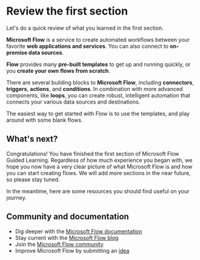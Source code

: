 <properties
   pageTitle="Review this section | Microsoft Flow"
   description="Review what you learned in this introduction to Flow"
   services=""
   suite="flow"
   documentationCenter="na"
   authors="camsoper"
   manager="anneta"
   editor=""
   tags=""
   featuredVideoId=""
   courseDuration="5m"/>

<tags
   ms.service="flow"
   ms.devlang="na"
   ms.topic="get-started-article"
   ms.tgt_pltfrm="na"
   ms.workload="na"
   ms.date="10/24/2016"
   ms.author="casoper"/>

# Review the first section

Let's do a quick review of what you learned in the first section.

**Microsoft Flow** is a service to create automated workflows between your favorite **web applications and services**.  You can also connect to **on-premise data sources**.

**Flow** provides many **pre-built templates** to get up and running quickly, or you **create your own flows from scratch**.   

There are several building blocks to **Microsoft Flow**, including **connectors**, **triggers**, **actions**, and **conditions**.  In combination with more advanced components, like **loops**, you can create robust, intelligent automation that connects your various data sources and destinations.

The easiest way to get started with Flow is to use the templates, and play around with some blank flows. 


## What's next?
Congratulations! You have finished the first section of Microsoft Flow Guided Learning. Regardless of how much experience you began with, we hope you now have a very clear picture of what Microsoft Flow is and how you can start creating flows. We will add more sections in the near future, so please stay tuned.

In the meantime, here are some resources you should find useful on your journey.

## Community and documentation
- Dig deeper with the [Microsoft Flow documentation](https://flow.microsoft.com/documentation/getting-started/)
- Stay current with the [Microsoft Flow blog](https://flow.microsoft.com/blog/)
- Join the [Microsoft Flow community](https://powerusers.microsoft.com/t5/Microsoft-Flow-Community/ct-p/FlowCommunity)
- Improve Microsoft Flow by submitting an [idea](https://powerusers.microsoft.com/t5/Flow-Ideas/idb-p/FlowIdeas)


